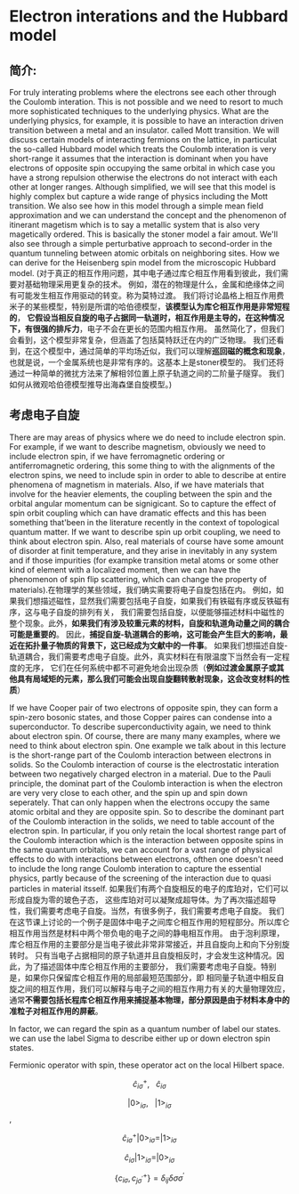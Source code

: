 # Electron interations and the Hubbard model 
## 简介:
 For truly interating problems where the electrons see each other through the 
 Coulomb interation. This is not possible and we need to resort to much more sophisticated 
 techniques to the underlying physics. What are the underlying physics, for example, it is 
 possible to have an interaction driven transition between a metal and an insulator. called 
 Mott transition. We will discuss certain models of interacting fermions on the lattice, in 
 particulat the so-called Hubbard model which treats the Coulomb interation is very short-range
 it assumes that the interaction is dominant when you have electrons of opposite spin occupying the 
 same orbital in which case you have a strong repulsion otherwise the electrons do not interact with 
 each other at longer ranges. Although simplified, we will see that this model is highly complex but
 capture a wide range of physics including the Mott transition. We also see how in this model through 
 a simple mean field approximation and we can understand the concept and the phenomenon of itinerant
 magetism which is to say a metallic system that is also very magetically ordered. This is basically the 
 stoner model a fair amout. We'll also see through a simple perturbative approach to second-order in the 
 quantum tunneling between atomic orbitals on neighboring sites. How we can derive for the Heisenberg spin 
 model from the microscopic Hubbard model. 
 (对于真正的相互作用问题，其中电子通过库仑相互作用看到彼此，我们需要对基础物理采用更复杂的技术。
 例如，潜在的物理是什么，金属和绝缘体之间有可能发生相互作用驱动的转变。称为莫特过渡。
 我们将讨论晶格上相互作用费米子的某些模型，特别是所谓的哈伯德模型，**该模型认为库仑相互作用是非常短程的**，
 **它假设当相反自旋的电子占据同一轨道时，相互作用是主导的，在这种情况下，有很强的排斥力**，电子不会在更长的范围内相互作用。
 虽然简化了，但我们会看到，这个模型非常复杂，但涵盖了包括莫特跃迁在内的广泛物理。
 我们还看到，在这个模型中，通过简单的平均场近似，我们可以理解**巡回磁的概念和现象**，
 也就是说，一个金属系统也是非常有序的。这基本上是stoner模型的。
 我们还将通过一种简单的微扰方法来了解相邻位置上原子轨道之间的二阶量子隧穿。
 我们如何从微观哈伯德模型推导出海森堡自旋模型。)
 
 ## 考虑电子自旋
 
 
 There are may areas of physics where we do need to include electron spin. For example, if we want to describe magnetism,
 obviously we need to include electron spin, if we have ferromagnetic ordering or antiferromagnetic ordering, this some 
 thing to with the alignments of the electron spins, we need to include spin in order to able to describe at entire
 phenomena of magnetism in materials. Also, if we have materials that involve for the heavier elements, the coupling
 between the spin and the orbital angular momentum can be signigicant. So to capture the effect of spin orbit 
 coupling which can have dramatic effects and this has been something that'been in the literature recently in the 
 context of topological quantum matter. If we want to describe spin up orbit coupling, we need to think about 
 electron spin. Also, real materials of course have some amount of disorder at finit temperature, and they 
 arise in inevitably in any system and if those impurities (for exampke transition metal atoms or some other
 kind of element with a localized moment, then we can have the phenomenon of spin flip scattering, which can change 
 the property of materials).在物理学的某些领域，我们确实需要将电子自旋包括在内。
 例如，如果我们想描述磁性，显然我们需要包括电子自旋，如果我们有铁磁有序或反铁磁有序，这与电子自旋的排列有关，
 我们需要包括自旋，以便能够描述材料中磁性的整个现象。此外，**如果我们有涉及较重元素的材料，自旋和轨道角动量之间的耦合可能是重要的**。
 因此，**捕捉自旋-轨道耦合的影响，这可能会产生巨大的影响，最近在拓扑量子物质的背景下，这已经成为文献中的一件事**。
 如果我们想描述自旋-轨道耦合，我们需要考虑电子自旋。此外，真实材料在有限温度下当然会有一定程度的无序，
 它们在任何系统中都不可避免地会出现杂质（**例如过渡金属原子或其他具有局域矩的元素，那么我们可能会出现自旋翻转散射现象，这会改变材料的性质**）
 
 If we have Cooper pair of two electrons of opposite spin, they can form a spin-zero bosonic states, and those Copper
 paires can condense into a superconductor. To describe superconductivity again, we need to think about electron spin.
 Of course, there are many many examples, where we need to think about electron spin. One example we talk
 about in this lecture is the short-range part of the Coulomb interaction between electrons in solids.
 So the Coulomb interaction of course is the electrostatic interation between two negatively charged electron in a 
 material. Due to the Pauli principle, the dominat part of the Coulomb interaction is when the electron are very very
 close to each other, and the spin up and spin down seperately. That can only happen when the electrons occupy the same
 atomic orbital and they are opposite spin. So to describe the dominant part of the Coulomb interaction in the solids,
 we need to table account of the electron spin. In particular, if you only retain the local shortest range part of 
 the Coulomb interaction which is the interaction between opposite spins in the same quantum orbitals, we can account 
 for a vast range of physical effects to do with interactions between electrons, ofthen one doesn't need to include the 
 long range Coulomb interation to capture the essential physics, partly because of the screening of the interaction 
 due to quasi particles in material itsself. 如果我们有两个自旋相反的电子的库珀对，它们可以形成自旋为零的玻色子态，
 这些库珀对可以凝聚成超导体。为了再次描述超导性，我们需要考虑电子自旋。当然，有很多例子，我们需要考虑电子自旋。
 我们在这节课上讨论的一个例子是固体中电子之间库仑相互作用的短程部分。所以库仑相互作用当然是材料中两个带负电的电子之间的静电相互作用。
 由于泡利原理，库仑相互作用的主要部分是当电子彼此非常非常接近，并且自旋向上和向下分别旋转时。
 只有当电子占据相同的原子轨道并且自旋相反时，才会发生这种情况。因此，为了描述固体中库仑相互作用的主要部分，
 我们需要考虑电子自旋。特别是，如果你只保留库仑相互作用的局部最短范围部分，即
 相同量子轨道中相反自旋之间的相互作用，我们可以解释与电子之间的相互作用力有关的大量物理效应，
 通常**不需要包括长程库仑相互作用来捕捉基本物理，部分原因是由于材料本身中的准粒子对相互作用的屏蔽**。
 
 In factor, we can regard the spin as a quantum number of label our states. we can use the label Sigma to describe either 
 up or down electron spin states. 
 
 Fermionic operator with spin,  these operator act on the local Hilbert space. 
 
 $$\hat{c}_{i\sigma}^{+}, ~~~ \hat{c}_{i\sigma}$$ 
 
 $$|0>_{i\sigma}, ~~~ |1>_{i\sigma}$$,
 
 $$\hat{c}_{i\sigma}^{+}|0>_{i\sigma}=|1>_{i\sigma}$$
 
 $$\hat{c}_{i\sigma}|1>_{i\sigma}=|0>_{i\sigma}$$
 
 $$\{c_{i\sigma}, c_{j\sigma^\prime}^{+}\} = \delta_{ij}\delta{\sigma\sigma^\prime}$$